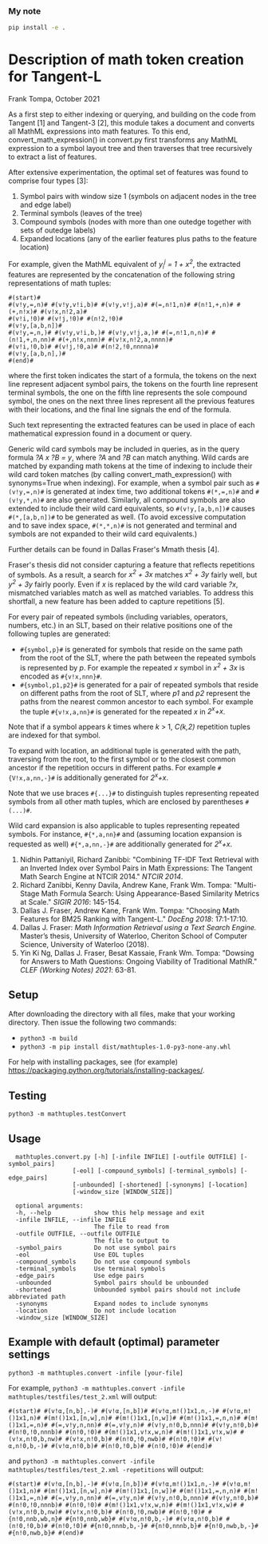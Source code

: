 ### My note
```sh
pip install -e .
```

# Description of math token creation for Tangent-L
Frank Tompa, October 2021

As a first step to either indexing or querying, and building on the code from Tangent [1] and Tangent-3 [2], this module takes a document and converts all MathML expressions into math features. To this end, convert_math_expression() in convert.py first transforms any MathML expression to a symbol layout tree and then traverses that tree recursively to extract a list of features.

After extensive experimentation, the optimal set of features was found to comprise four types [3]:
   1. Symbol pairs with window size 1 (symbols on adjacent nodes in the tree and edge label)
   2. Terminal symbols (leaves of the tree)
   3. Compound symbols (nodes with more than one outedge together with sets of outedge labels)
   4. Expanded locations (any of the earlier features plus paths to the feature location)

For example, given the MathML equivalent of _y<sub>i</sub><sup>j</sup> = 1 + x<sup>2</sup>_, the extracted features are represented by the concatenation of the following string representations of math tuples:
 ```
 #(start)#
 #(v!y,=,n)# #(v!y,v!i,b)# #(v!y,v!j,a)# #(=,n!1,n)# #(n!1,+,n)# #(+,n!x)# #(v!x,n!2,a)#
 #(v!i,!0)# #(v!j,!0)# #(n!2,!0)#
 #(v!y,[a,b,n])#
 #(v!y,=,n,)# #(v!y,v!i,b,)# #(v!y,v!j,a,)# #(=,n!1,n,n)# #(n!1,+,n,nn)# #(+,n!x,nnn)# #(v!x,n!2,a,nnnn)#
 #(v!i,!0,b)# #(v!j,!0,a)# #(n!2,!0,nnnna)#
 #(v!y,[a,b,n],)#
 #(end)#
 ```
where the first token indicates the start of a formula, the tokens on the next line represent adjacent symbol pairs, the tokens on the fourth line represent terminal symbols, the one on the fifth line represents the sole compound symbol, the ones on the next three lines represent all the previous features with their locations, and the final line signals the end of the formula.
 
Such text representing the extracted features can be used in place of each mathematical expression found in a document or query. 

Generic wild card symbols may be included in queries, as in the query formula _?A x ?B = y_, where _?A_ and _?B_ can match anything. Wild cards are matched by expanding math tokens at the time of indexing to include their wild card token matches (by calling convert_math_expression() with synonyms=True when indexing). For example, when a symbol pair such as `#(v!y,=,n)#` is generated at index time, two additional tokens `#(*,=,n)#` and `#(v!y,*,n)#` are also generated. Similarly, all compound symbols are also extended to include their wild card equivalents, so `#(v!y,[a,b,n])#` causes `#(*,[a,b,n])#` to be generated as well. (To avoid excessive computation and to save index space, `#(*,*,n)#` is not generated and terminal and symbols are not expanded to their wild card equivalents.)

Further details can be found in Dallas Fraser's Mmath thesis [4].

Fraser's thesis did not consider capturing a feature that reflects repetitions of symbols. As a result, a search for _x<sup>2</sup> + 3x_ matches _x<sup>2</sup> + 3y_ fairly well, but _y<sup>2</sup> + 3y_ fairly poorly. Even if _x_ is replaced by the wild card variable _?x_, mismatched variables match as well as matched variables. To address this shortfall, a new feature has been added to capture repetitions [5]. 

For every pair of repeated symbols (including variables, operators, numbers, etc.) in an SLT, based on their relative  positions one of the following tuples are generated:

- `#{symbol,p}#` is generated for symbols that reside on the same path from the root of the SLT, where the path between the repeated symbols is represented by _p_. For example the repeated _x_ symbol in _x<sup>2</sup> + 3x_ is encoded as `#{v!x,nnn}#`.
- `#{symbol,p1,p2}#` is generated for a pair of repeated symbols that reside on different paths from the root of SLT, where _p1_ and _p2_ represent the paths from the nearest common ancestor to each symbol. For example the tuple `#{v!x,a,nn}#` is generated for the repeated _x_ in _2<sup>x</sup>+x_.  

Note that if a symbol appears _k_ times where _k_ > 1, _C(k,2)_ repetition tuples are indexed for that symbol.
 
To expand with location, an additional tuple is generated with the path, traversing from the root, to the first symbol or to the closest common ancestor if the repetition occurs in different paths. For example `#{V!x,a,nn,-}#` is additionally generated for _2<sup>x</sup>+x_. 

Note that we use braces `#{...}#` to distinguish tuples representing repeated symbols from all other math tuples, which are enclosed by parentheses `#(...)#`.

Wild card expansion is also applicable to tuples representing repeated symbols. For instance, `#{*,a,nn}#` and (assuming location expansion is requested as well) `#{*,a,nn,-}#` are additionally generated for _2<sup>x</sup>+x_.

1. Nidhin Pattaniyil, Richard Zanibbi: "Combining TF-IDF Text Retrieval with an Inverted Index over Symbol Pairs in Math Expressions: The Tangent Math Search Engine at NTCIR 2014." _NTCIR 2014_.
2. Richard Zanibbi, Kenny Davila, Andrew Kane, Frank Wm. Tompa: "Multi-Stage Math Formula Search: Using Appearance-Based Similarity Metrics at Scale." _SIGIR 2016_: 145-154.
3. Dallas J. Fraser, Andrew Kane, Frank Wm. Tompa: "Choosing Math Features for BM25 Ranking with Tangent-L." _DocEng 2018_: 17:1-17:10.
4. Dallas J. Fraser: _Math Information Retrieval using a Text Search Engine._ Master’s thesis, University of Waterloo, Cheriton School of Computer Science, University of Waterloo (2018).
5. Yin Ki Ng, Dallas J. Fraser, Besat Kassaie, Frank Wm. Tompa: "Dowsing for Answers to Math Questions: Ongoing Viability of Traditional MathIR." _CLEF (Working Notes) 2021_: 63-81.

## Setup
After downloading the directory with all files, make that your working directory. Then issue the following two commands:
- `python3 -m build`
- `python3 -m pip install dist/mathtuples-1.0-py3-none-any.whl`

For help with installing packages, see (for example) https://packaging.python.org/tutorials/installing-packages/.

## Testing
  `python3 -m mathtuples.testConvert`

## Usage
```
  mathtuples.convert.py [-h] [-infile INFILE] [-outfile OUTFILE] [-symbol_pairs]
                  [-eol] [-compound_symbols] [-terminal_symbols] [-edge_pairs]
                  [-unbounded] [-shortened] [-synonyms] [-location]
                  [-window_size [WINDOW_SIZE]]

  optional arguments:
  -h, --help            show this help message and exit
  -infile INFILE, --infile INFILE
                        The file to read from
  -outfile OUTFILE, --outfile OUTFILE
                        The file to output to
  -symbol_pairs         Do not use symbol pairs
  -eol                  Use EOL tuples
  -compound_symbols     Do not use compound symbols
  -terminal_symbols     Use terminal symbols
  -edge_pairs           Use edge pairs
  -unbounded            Symbol pairs should be unbounded
  -shortened            Unbounded symbol pairs should not include abbreviated path
  -synonyms             Expand nodes to include synonyms
  -location             Do not include location
  -window_size [WINDOW_SIZE]
  ```

## Example with default (optimal) parameter settings
  `python3 -m mathtuples.convert -infile [your-file]`
  
  For example, `python3 -m mathtuples.convert -infile mathtuples/testfiles/test_2.xml` will output:
```
#(start)# #(v!α,[n,b],-)# #(v!α,[n,b])# #(v!α,m!()1x1,n,-)# #(v!α,m!()1x1,n)# #(m!()1x1,[n,w],n)# #(m!()1x1,[n,w])# #(m!()1x1,=,n,n)# #(m!()1x1,=,n)# #(=,v!y,n,nn)# #(=,v!y,n)# #(v!y,n!0,b,nnn)# #(v!y,n!0,b)# #(n!0,!0,nnnb)# #(n!0,!0)# #(m!()1x1,v!x,w,n)# #(m!()1x1,v!x,w)# #(v!x,n!0,b,nw)# #(v!x,n!0,b)# #(n!0,!0,nwb)# #(n!0,!0)# #(v!α,n!0,b,-)# #(v!α,n!0,b)# #(n!0,!0,b)# #(n!0,!0)# #(end)#
```
and  `python3 -m mathtuples.convert -infile mathtuples/testfiles/test_2.xml -repetitions` will output:
```
#(start)# #(v!α,[n,b],-)# #(v!α,[n,b])# #(v!α,m!()1x1,n,-)# #(v!α,m!()1x1,n)# #(m!()1x1,[n,w],n)# #(m!()1x1,[n,w])# #(m!()1x1,=,n,n)# #(m!()1x1,=,n)# #(=,v!y,n,nn)# #(=,v!y,n)# #(v!y,n!0,b,nnn)# #(v!y,n!0,b)# #(n!0,!0,nnnb)# #(n!0,!0)# #(m!()1x1,v!x,w,n)# #(m!()1x1,v!x,w)# #(v!x,n!0,b,nw)# #(v!x,n!0,b)# #(n!0,!0,nwb)# #(n!0,!0)# #{n!0,nnb,wb,n}# #{n!0,nnb,wb}# #(v!α,n!0,b,-)# #(v!α,n!0,b)# #(n!0,!0,b)# #(n!0,!0)# #{n!0,nnnb,b,-}# #{n!0,nnnb,b}# #{n!0,nwb,b,-}# #{n!0,nwb,b}# #(end)#
```
